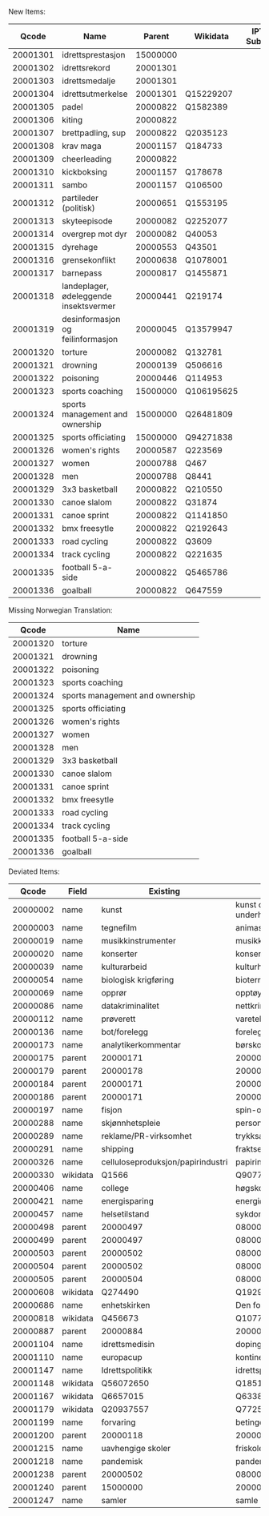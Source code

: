 
New Items:

| Qcode | Name | Parent | Wikidata | IPTC Subject |
| ----- | ---- | ------ | -------- | ------------ |
| 20001301 | idrettsprestasjon | 15000000 |  |  |
| 20001302 | idrettsrekord | 20001301 |  |  |
| 20001303 | idrettsmedalje | 20001301 |  |  |
| 20001304 | idrettsutmerkelse | 20001301 | Q15229207 |  |
| 20001305 | padel | 20000822 | Q1582389 |  |
| 20001306 | kiting | 20000822 |  |  |
| 20001307 | brettpadling, sup | 20000822 | Q2035123 |  |
| 20001308 | krav maga | 20001157 | Q184733 |  |
| 20001309 | cheerleading | 20000822 |  |  |
| 20001310 | kickboksing | 20001157 | Q178678 |  |
| 20001311 | sambo | 20001157 | Q106500 |  |
| 20001312 | partileder (politisk) | 20000651 | Q1553195 |  |
| 20001313 | skyteepisode | 20000082 | Q2252077 |  |
| 20001314 | overgrep mot dyr | 20000082 | Q40053 |  |
| 20001315 | dyrehage | 20000553 | Q43501 |  |
| 20001316 | grensekonflikt | 20000638 | Q1078001 |  |
| 20001317 | barnepass | 20000817 | Q1455871 |  |
| 20001318 | landeplager, ødeleggende insektsvermer | 20000441 | Q219174 |  |
| 20001319 | desinformasjon og feilinformasjon | 20000045 | Q13579947 |  |
| 20001320 | torture | 20000082 | Q132781 |  |
| 20001321 | drowning | 20000139 | Q506616 |  |
| 20001322 | poisoning | 20000446 | Q114953 |  |
| 20001323 | sports coaching | 15000000 | Q106195625 |  |
| 20001324 | sports management and ownership | 15000000 | Q26481809 |  |
| 20001325 | sports officiating | 15000000 | Q94271838 |  |
| 20001326 | women's rights | 20000587 | Q223569 |  |
| 20001327 | women | 20000788 | Q467 |  |
| 20001328 | men | 20000788 | Q8441 |  |
| 20001329 | 3x3 basketball | 20000822 | Q210550 |  |
| 20001330 | canoe slalom | 20000822 | Q31874 |  |
| 20001331 | canoe sprint | 20000822 | Q1141850 |  |
| 20001332 | bmx freesytle | 20000822 | Q2192643 |  |
| 20001333 | road cycling | 20000822 | Q3609 |  |
| 20001334 | track cycling | 20000822 | Q221635 |  |
| 20001335 | football 5-a-side | 20000822 | Q5465786 |  |
| 20001336 | goalball | 20000822 | Q647559 |  |

Missing Norwegian Translation:

| Qcode | Name |
| ----- | ---- |
| 20001320 | torture |
| 20001321 | drowning |
| 20001322 | poisoning |
| 20001323 | sports coaching |
| 20001324 | sports management and ownership |
| 20001325 | sports officiating |
| 20001326 | women's rights |
| 20001327 | women |
| 20001328 | men |
| 20001329 | 3x3 basketball |
| 20001330 | canoe slalom |
| 20001331 | canoe sprint |
| 20001332 | bmx freesytle |
| 20001333 | road cycling |
| 20001334 | track cycling |
| 20001335 | football 5-a-side |
| 20001336 | goalball |

Deviated Items:

| Qcode | Field | Existing | IPTC |
| ----- | ----- | -------- | ---- |
| 20000002 | name | kunst | kunst og underholdning |
| 20000003 | name | tegnefilm | animasjon |
| 20000019 | name | musikkinstrumenter | musikkinstrument |
| 20000020 | name | konserter | konsert |
| 20000039 | name | kulturarbeid | kulturhistorie |
| 20000054 | name | biologisk krigføring | bioterrorisme |
| 20000069 | name | opprør | opptøyer |
| 20000086 | name | datakriminalitet | nettkriminalitet |
| 20000112 | name | prøverett | varetekt |
| 20000136 | name | bot/forelegg | forelegg |
| 20000173 | name | analytikerkommentar | børskommentar |
| 20000175 | parent | 20000171 | 20000183 |
| 20000179 | parent | 20000178 | 20000171 |
| 20000184 | parent | 20000171 | 20000183 |
| 20000186 | parent | 20000171 | 20000183 |
| 20000197 | name | fisjon | spin-off-selskap |
| 20000288 | name | skjønnhetspleie | personlig pleie |
| 20000289 | name | reklame/PR-virksomhet | trykksakvirksomhet |
| 20000291 | name | shipping | fraktselskap |
| 20000326 | name | celluloseproduksjon/papirindustri | papirindustri |
| 20000330 | wikidata | Q1566 | Q907703  |
| 20000406 | name | college | høgskole |
| 20000421 | name | energisparing | energiøkonomisering |
| 20000457 | name | helsetilstand | sykdom |
| 20000498 | parent | 20000497 | 08000000 |
| 20000499 | parent | 20000497 | 08000000 |
| 20000503 | parent | 20000502 | 08000000 |
| 20000504 | parent | 20000502 | 08000000 |
| 20000505 | parent | 20000504 | 08000000 |
| 20000608 | wikidata | Q274490 | Q1929688 |
| 20000686 | name | enhetskirken | Den forente familie |
| 20000818 | wikidata | Q456673 | Q1077064 |
| 20000887 | parent | 20000884 | 20000822 |
| 20001104 | name | idrettsmedisin | doping |
| 20001110 | name | europacup | kontinentalcup |
| 20001147 | name | Idrettspolitikk | idrettspolitikk |
| 20001148 | wikidata | Q56072650 | Q18515440 |
| 20001167 | wikidata | Q6657015 | Q63383285 |
| 20001179 | wikidata | Q20937557 | Q7725310 |
| 20001199 | name | forvaring | betinget dom |
| 20001200 | parent | 20000118 | 20000131 |
| 20001215 | name | uavhengige skoler | friskoler |
| 20001218 | name | pandemisk | pandemi |
| 20001238 | parent | 20000502 | 08000000 |
| 20001240 | parent | 15000000 | 20000822 |
| 20001247 | name | samler | samle |
